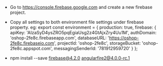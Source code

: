 - Go to https://console.firebase.google.com and create a new firebase project.
- Copy all settings to both environment file settings under firebase property.
  eg: export const environment = {
        production: true,
        firebase: {
          apiKey: 'AIzaSyD4ysZRO5pqEgiaUsg2z4GtAjxZry4Uu1M',
          authDomain: 'oshop-2fe8c.firebaseapp.com',
          databaseURL: 'https://oshop-2fe8c.firebaseio.com',
          projectId: 'oshop-2fe8c',
          storageBucket: 'oshop-2fe8c.appspot.com',
          messagingSenderId: '781912959720'
        }
      };

- npm install --save firebase@4.2.0 angularfire2@4.0.0-rc.1
